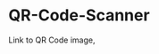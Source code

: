 # QR-Code-Scanner
Link to QR Code image,
  <link
      rel="stylesheet"
      href="https://fonts.googleapis.com/css2?family=Ubuntu&amp;display=swap"/>
      <script src="https://cdnjs.cloudflare.com/ajax/libs/qrcodejs/1.0.0/qrcode.min.js"></script>
